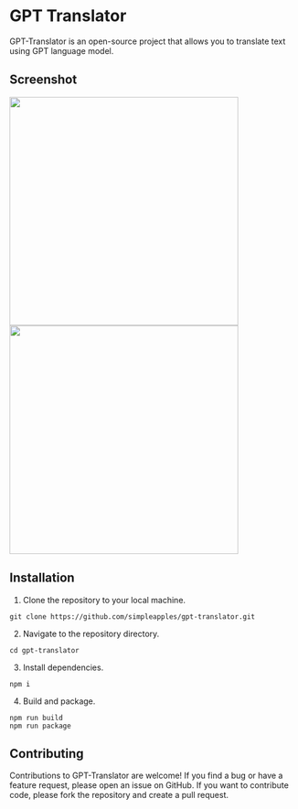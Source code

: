 # GPT Translator

GPT-Translator is an open-source project that allows you to translate text using GPT language model.

## Screenshot

<img width="400" src="https://github.com/simpleapples/gpt-translator/blob/master/docs/chatgpt_screenshot.png"><img width="400" src="https://github.com/simpleapples/gpt-translator/blob/master/docs/deepl_screenshot.png">

## Installation

1. Clone the repository to your local machine.

```
git clone https://github.com/simpleapples/gpt-translator.git
```

2. Navigate to the repository directory.

```
cd gpt-translator
```

3. Install dependencies.

```
npm i
```

4. Build and package.

```
npm run build
npm run package
```

## Contributing

Contributions to GPT-Translator are welcome! If you find a bug or have a feature request, please open an issue on GitHub. If you want to contribute code, please fork the repository and create a pull request.
